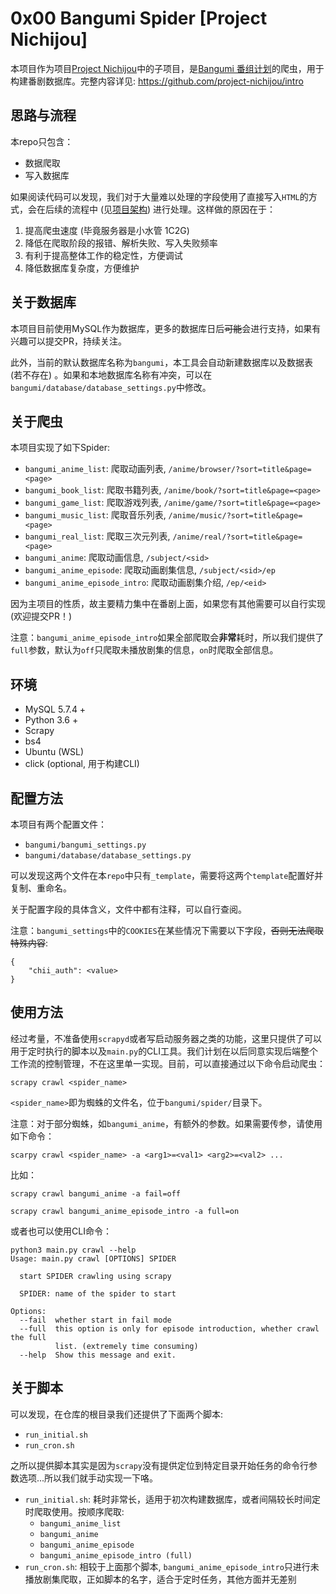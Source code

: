 # 0x00 Bangumi Spider [Project Nichijou]

本项目作为项目[Project Nichijou](https://github.com/project-nichijou)中的子项目，是[Bangumi 番组计划](bgm.tv)的爬虫，用于构建番剧数据库。完整内容详见: https://github.com/project-nichijou/intro

## 思路与流程

本repo只包含：
- 数据爬取
- 写入数据库

如果阅读代码可以发现，我们对于大量难以处理的字段使用了直接写入`HTML`的方式，会在后续的流程中 (见[项目架构](https://github.com/project-nichijou/intro)) 进行处理。这样做的原因在于：

1. 提高爬虫速度 (毕竟服务器是小水管 1C2G)
2. 降低在爬取阶段的报错、解析失败、写入失败频率
3. 有利于提高整体工作的稳定性，方便调试
4. 降低数据库复杂度，方便维护

## 关于数据库

本项目目前使用MySQL作为数据库，更多的数据库日后~~可能~~会进行支持，如果有兴趣可以提交PR，持续关注。

此外，当前的默认数据库名称为`bangumi`，本工具会自动新建数据库以及数据表 (若不存在) 。如果和本地数据库名称有冲突，可以在`bangumi/database/database_settings.py`中修改。

## 关于爬虫

本项目实现了如下Spider:

- `bangumi_anime_list`: 爬取动画列表, `/anime/browser/?sort=title&page=<page>`
- `bangumi_book_list`: 爬取书籍列表, `/anime/book/?sort=title&page=<page>`
- `bangumi_game_list`: 爬取游戏列表, `/anime/game/?sort=title&page=<page>`
- `bangumi_music_list`: 爬取音乐列表, `/anime/music/?sort=title&page=<page>`
- `bangumi_real_list`: 爬取三次元列表, `/anime/real/?sort=title&page=<page>`
- `bangumi_anime`: 爬取动画信息, `/subject/<sid>`
- `bangumi_anime_episode`: 爬取动画剧集信息, `/subject/<sid>/ep`
- `bangumi_anime_episode_intro`: 爬取动画剧集介绍, `/ep/<eid>`

因为主项目的性质，故主要精力集中在番剧上面，如果您有其他需要可以自行实现 (欢迎提交PR！)

注意：`bangumi_anime_episode_intro`如果全部爬取会**非常**耗时，所以我们提供了`full`参数，默认为`off`只爬取未播放剧集的信息，`on`时爬取全部信息。

## 环境

- MySQL 5.7.4 +
- Python 3.6 +
- Scrapy
- bs4
- Ubuntu (WSL)
- click (optional, 用于构建CLI)

## 配置方法

本项目有两个配置文件：
- `bangumi/bangumi_settings.py`
- `bangumi/database/database_settings.py`

可以发现这两个文件在本`repo`中只有`_template`，需要将这两个`template`配置好并复制、重命名。

关于配置字段的具体含义，文件中都有注释，可以自行查阅。

注意：`bangumi_settings`中的`COOKIES`在某些情况下需要以下字段，~~否则无法爬取特殊内容~~:

```
{
	"chii_auth": <value>
}
```

## 使用方法

经过考量，不准备使用`scrapyd`或者写启动服务器之类的功能，这里只提供了可以用于定时执行的脚本以及`main.py`的CLI工具。我们计划在以后同意实现后端整个工作流的控制管理，不在这里单一实现。目前，可以直接通过以下命令启动爬虫：

```
scrapy crawl <spider_name>
```

`<spider_name>`即为蜘蛛的文件名，位于`bangumi/spider/`目录下。

注意：对于部分蜘蛛，如`bangumi_anime`，有额外的参数。如果需要传参，请使用如下命令：

```
scarpy crawl <spider_name> -a <arg1>=<val1> <arg2>=<val2> ...
```

比如：

```
scrapy crawl bangumi_anime -a fail=off
```

```
scrapy crawl bangumi_anime_episode_intro -a full=on
```

或者也可以使用CLI命令：

```
python3 main.py crawl --help
Usage: main.py crawl [OPTIONS] SPIDER

  start SPIDER crawling using scrapy

  SPIDER: name of the spider to start

Options:
  --fail  whether start in fail mode
  --full  this option is only for episode introduction, whether crawl the full
          list. (extremely time consuming)
  --help  Show this message and exit.
```

## 关于脚本

可以发现，在仓库的根目录我们还提供了下面两个脚本:
- `run_initial.sh`
- `run_cron.sh`

之所以提供脚本其实是因为`scrapy`没有提供定位到特定目录开始任务的命令行参数选项...所以我们就手动实现一下咯。

- `run_initial.sh`: 耗时非常长，适用于初次构建数据库，或者间隔较长时间定时爬取使用。按顺序爬取:
  - `bangumi_anime_list`
  - `bangumi_anime`
  - `bangumi_anime_episode`
  - `bangumi_anime_episode_intro (full)`
- `run_cron.sh`: 相较于上面那个脚本, `bangumi_anime_episode_intro`只进行未播放剧集爬取，正如脚本的名字，适合于定时任务，其他方面并无差别
